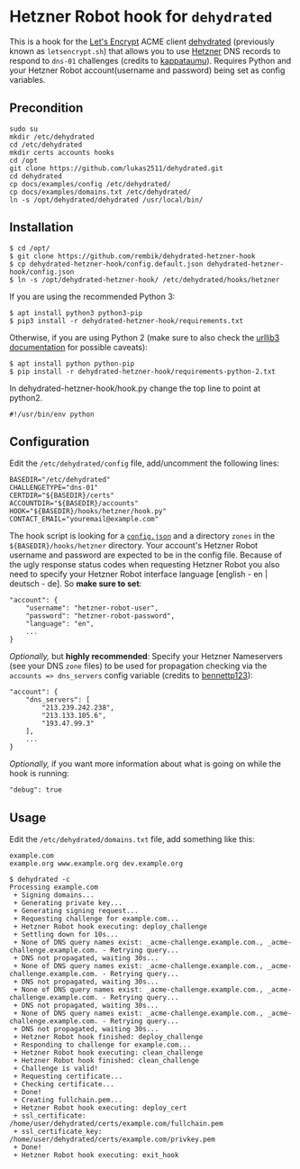 # Hetzner Robot hook for `dehydrated`

This is a hook for the [Let's Encrypt](https://letsencrypt.org/) ACME client [dehydrated](https://github.com/lukas2511/dehydrated) (previously known as `letsencrypt.sh`) that allows you to use [Hetzner](https://www.hetzner.de/us/hosting/domain/registrationrobot) DNS records to respond to `dns-01` challenges (credits to [kappataumu](https://github.com/kappataumu/letsencrypt-cloudflare-hook)). Requires Python and your Hetzner Robot account(username and password) being set as config variables.

## Precondition
```
sudo su
mkdir /etc/dehydrated
cd /etc/dehydrated
mkdir certs accounts hooks
cd /opt
git clone https://github.com/lukas2511/dehydrated.git
cd dehydrated
cp docs/examples/config /etc/dehydrated/
cp docs/examples/domains.txt /etc/dehydrated/
ln -s /opt/dehydrated/dehydrated /usr/local/bin/
```

## Installation

```
$ cd /opt/
$ git clone https://github.com/rembik/dehydrated-hetzner-hook
$ cp dehydrated-hetzner-hook/config.default.json dehydrated-hetzner-hook/config.json
$ ln -s /opt/dehydrated-hetzner-hook/ /etc/dehydrated/hooks/hetzner
```
If you are using the recommended Python 3:
```
$ apt install python3 python3-pip
$ pip3 install -r dehydrated-hetzner-hook/requirements.txt
```
Otherwise, if you are using Python 2 (make sure to also check the [urllib3 documentation](http://urllib3.readthedocs.org/en/latest/security.html#installing-urllib3-with-sni-support-and-certificates) for possible caveats):
```
$ apt install python python-pip
$ pip install -r dehydrated-hetzner-hook/requirements-python-2.txt
```
In dehydrated-hetzner-hook/hook.py change the top line to point at python2.
```
#!/usr/bin/env python
```

## Configuration
Edit the `/etc/dehydrated/config` file, add/uncomment the following lines:
```
BASEDIR="/etc/dehydrated"
CHALLENGETYPE="dns-01"
CERTDIR="${BASEDIR}/certs"
ACCOUNTDIR="${BASEDIR}/accounts"
HOOK="${BASEDIR}/hooks/hetzner/hook.py"
CONTACT_EMAIL="youremail@example.com"
```

The hook script is looking for a [`config.json`](https://github.com/rembik/dehydrated-hetzner-hook/blob/master/config.default.json) and a directory `zones` in the `${BASEDIR}/hooks/hetzner` directory.
Your account's Hetzner Robot username and password are expected to be in the config file. Because of the ugly response status codes when requesting Hetzner Robot you also need to specify your Hetzner Robot interface language [english - en | deutsch - de]. So **make sure to set**:
```
"account": {
    "username": "hetzner-robot-user",
    "password": "hetzner-robot-password",
    "language": "en",
    ...
}
```

*Optionally,* but **highly recommended**: Specify your Hetzner Nameservers (see your DNS `zone` files) to be used for propagation checking via the `accounts => dns_servers` config variable (credits to [bennettp123](https://github.com/bennettp123)):
```
"account": {
    "dns_servers": [
        "213.239.242.238",
        "213.133.105.6",
        "193.47.99.3"
    ],
    ...
}
```

*Optionally,* if you want more information about what is going on while the hook is running:
```
"debug": true
```

## Usage
Edit the `/etc/dehydrated/domains.txt` file, add something like this:
```
example.com
example.org www.example.org dev.example.org
```

```
$ dehydrated -c
Processing example.com
 + Signing domains...
 + Generating private key...
 + Generating signing request...
 + Requesting challenge for example.com...
 + Hetzner Robot hook executing: deploy_challenge
 + Settling down for 10s...
 + None of DNS query names exist: _acme-challenge.example.com., _acme-challenge.example.com. - Retrying query...
 + DNS not propagated, waiting 30s...
 + None of DNS query names exist: _acme-challenge.example.com., _acme-challenge.example.com. - Retrying query...
 + DNS not propagated, waiting 30s...
 + None of DNS query names exist: _acme-challenge.example.com., _acme-challenge.example.com. - Retrying query...
 + DNS not propagated, waiting 30s...
 + None of DNS query names exist: _acme-challenge.example.com., _acme-challenge.example.com. - Retrying query...
 + DNS not propagated, waiting 30s...
 + Hetzner Robot hook finished: deploy_challenge
 + Responding to challenge for example.com...
 + Hetzner Robot hook executing: clean_challenge
 + Hetzner Robot hook finished: clean_challenge
 + Challenge is valid!
 + Requesting certificate...
 + Checking certificate...
 + Done!
 + Creating fullchain.pem...
 + Hetzner Robot hook executing: deploy_cert
 + ssl_certificate: /home/user/dehydrated/certs/example.com/fullchain.pem
 + ssl_certificate_key: /home/user/dehydrated/certs/example.com/privkey.pem
 + Done!
 + Hetzner Robot hook executing: exit_hook
```



